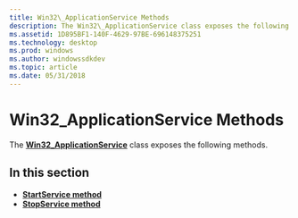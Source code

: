 ```yaml
---
title: Win32\_ApplicationService Methods
description: The Win32\_ApplicationService class exposes the following methods.
ms.assetid: 1D895BF1-140F-4629-97BE-696148375251
ms.technology: desktop
ms.prod: windows
ms.author: windowssdkdev
ms.topic: article
ms.date: 05/31/2018
---
```


# Win32\_ApplicationService Methods

The [**Win32\_ApplicationService**](win32-applicationservice.md) class exposes the following methods.

## In this section

-   [**StartService method**](startservice-method-in-class-win32-applicationservice.md)
-   [**StopService method**](stopservice-method-in-class-win32-applicationservice.md)

 

 





